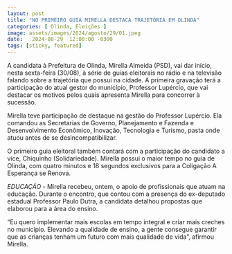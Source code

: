 ```yaml
---
layout: post
title: "NO PRIMEIRO GUIA MIRELLA DESTACA TRAJETÓRIA EM OLINDA"
categories: [ Olinda, Eleições ]
image: assets/images/2024/agosto/29/01.jpeg
date:   2024-08-29  12:00:00 -0300
tags: [sticky, featured]
---
```

A candidata à Prefeitura de Olinda, Mirella Almeida (PSD), vai dar início, nesta sexta-feira (30/08), à série de guias eleitorais no rádio e na televisão falando sobre a trajetória que possui na cidade. A primeira gravação terá a participação do atual gestor do município, Professor Lupércio, que vai destacar os motivos pelos quais apresenta Mirella para concorrer à sucessão. 

Mirella teve participação de destaque na gestão do Professor Lupércio. Ela comandou as Secretarias de Governo, Planejamento e Fazenda e Desenvolvimento Econômico, Inovação, Tecnologia e Turismo, pasta onde atuou antes de se desincompatibilizar.  

O primeiro guia eleitoral também contará com a participação do candidato a vice, Chiquinho (Solidariedade). Mirella possui o maior tempo no guia de Olinda, com quatro minutos e 18 segundos exclusivos para a Coligação A Esperança se Renova. 

*EDUCAÇÃO* - Mirella recebeu, ontem, o apoio de profissionais que atuam na educação. Durante o encontro, que contou com a presença do ex-deputado estadual Professor Paulo Dutra, a candidata detalhou propostas que elaborou para a área do ensino. 

“Eu quero implementar mais escolas em tempo integral e criar mais creches no município. Elevando a qualidade de ensino, a gente consegue garantir que as crianças tenham um futuro com mais qualidade de vida”, afirmou Mirella.